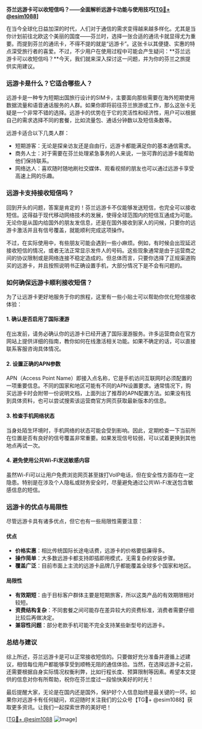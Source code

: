 **芬兰远游卡可以收短信吗？——全面解析远游卡功能与使用技巧[[TG💪+ @esim1088](https://t.me/s/esim1088)]**

在当今全球化日益加深的时代，人们对于通信的需求变得越来越多样化。尤其是当你计划前往北欧这个美丽的国度——芬兰时，选择一张合适的通讯卡就显得尤为重要。而提到芬兰的通讯卡，不得不提的就是“远游卡”。这张卡以其便捷、实惠的特点深受旅行者的喜爱。不过，不少用户在使用过程中可能会产生疑问：**芬兰远游卡可以收短信吗？**今天，我们就来深入探讨这一问题，并为你的芬兰之旅提供实用建议。

### **远游卡是什么？它适合哪些人？**

远游卡是一种专为短期出国旅行设计的SIM卡，主要面向那些需要在海外短期使用数据流量和语音通话服务的人群。如果你即将前往芬兰旅游或工作，那么这张卡无疑是一个非常不错的选择。远游卡的优势在于它的灵活性和经济性，用户可以根据自己的需求选择不同的套餐，比如流量包、通话分钟数以及短信条数等。

远游卡适合以下几类人群：
- 短期游客：无论是探亲访友还是自由行，远游卡都能满足你的基本通信需求。
- 商务人士：对于需要在芬兰处理紧急事务的人来说，一张可靠的远游卡能帮助他们保持联系。
- 网络达人：喜欢随时随地刷社交媒体、观看视频的朋友也可以通过远游卡享受高速上网的乐趣。

### **远游卡支持接收短信吗？**

回到开头的问题，答案是肯定的！芬兰远游卡不仅能够发送短信，也完全可以接收短信。这得益于现代移动网络技术的发展，使得全球范围内的短信互通成为可能。无论你是从国内给国外的朋友发信息，还是在国外接收到家人的问候，只要你的远游卡激活并且有信号覆盖，就能顺利完成这项操作。

不过，在实际使用中，有些朋友可能会遇到一些小麻烦。例如，有时候会出现延迟接收短信的情况，或者无法正常显示发件人的号码。这些现象通常是由于运营商之间的协议限制或是网络连接不稳定造成的。但总体而言，只要你选择了正规渠道购买的远游卡，并且按照说明书正确设置手机，大部分情况下是不会有问题的。

### **如何确保远游卡顺利接收短信？**

为了让远游卡更好地服务于你的旅程，这里有一些小贴士可以帮助你优化短信接收体验：

#### **1. 确认是否启用了国际漫游**
在出发前，请务必确认你的远游卡已经开通了国际漫游服务。许多运营商会在官方网站上提供详细的指南，教你如何在线激活相关功能。如果不确定的话，可以直接联系客服咨询具体情况。

#### **2. 设置正确的APN参数**
APN（Access Point Name）即接入点名称，它是手机访问互联网时必须配置的一项重要信息。不同的国家和地区可能有不同的APN设置要求。通常情况下，购买远游卡时会附带一份说明文档，上面列出了推荐的APN配置方法。如果没有找到具体资料，也可以尝试搜索该运营商官方网页获取最新版本的信息。

#### **3. 检查手机网络状态**
当身处陌生环境时，手机网络的状态可能会受到影响。因此，定期检查一下当前所在位置是否有良好的信号覆盖非常重要。如果发现信号较弱，可以试着更换到其他地点再试一次。

#### **4. 避免使用公共Wi-Fi发送敏感内容**
虽然Wi-Fi可以让用户免费浏览网页甚至拨打VoIP电话，但在安全性方面存在一定隐患。特别是在涉及个人隐私或财务安全时，尽量避免通过公共Wi-Fi发送包含敏感信息的短信。

### **远游卡的优点与局限性**

尽管远游卡具有诸多优点，但它也有一些局限性需要注意：

#### **优点**
- **价格实惠**：相比传统国际长途电话费，远游卡的价格要低廉得多。
- **操作简单**：大多数远游卡都支持即插即用模式，无需复杂的安装步骤。
- **覆盖广泛**：目前市面上主流的远游卡品牌几乎都能覆盖全球多个国家和地区。

#### **局限性**
- **有效期短**：由于目标客户群体主要是短期旅客，所以这类产品的有效期限相对较短。
- **资费结构复杂**：不同套餐之间可能存在差异较大的资费标准，消费者需要仔细比较后再做决定。
- **兼容性问题**：部分老款手机可能不完全支持某些新型号的远游卡。

### **总结与建议**

综上所述，芬兰远游卡是可以正常接收短信的。只要做好充分准备并遵循上述建议，相信每位用户都能够享受到顺畅无阻的通信体验。当然，在选择远游卡之前，还需要根据自身实际情况权衡利弊，比如行程长度、预算限制等因素。希望本文提供的信息对你有所帮助，祝你在芬兰度过一段愉快美好的时光！

最后提醒大家，无论是在国内还是国外，保护好个人信息始终是最关键的一环。如果你对远游卡有任何疑问，欢迎随时关注我们的公众号【TG💪+ @esim1088】获取更多资讯。让我们一起探索世界的美好吧！

[[TG💪+ @esim1088](https://t.me/s/esim1088) ![Image](https://i.postimg.cc/4NQfJmqS/Snipaste-2025-05-13-00-14-12.png)]